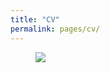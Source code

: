 ```yaml
---
title: "CV"
permalink: pages/cv/
---
```


<figure style="width: 100% class="align-center">
  <img src="{{ site.url }}{{ site.baseurl }}/assets/images/automation_cv.png">
</figure>
